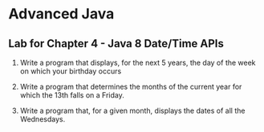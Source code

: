 # Advanced Java

## Lab for Chapter 4 - Java 8 Date/Time APIs

1. Write a program that displays, for the next 5 years, the day of the week on which your birthday occurs

1. Write a program that determines the months of the current year for which the 13th falls on a Friday.

1. Write a program that, for a given month, displays the dates of all the Wednesdays.

